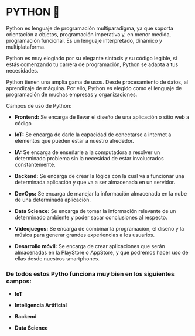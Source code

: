 # PYTHON 🐍

Python es lenguaje de programación multiparadigma, ya que soporta orientación a objetos, programación imperativa y, en menor medida, programación funcional. Es un lenguaje interpretado, dinámico y multiplataforma.

Python es muy elogiado por su elegante sintaxis y su código legible, si estás comenzando tu carrera de programación, Python se adapta a tus necesidades.

Python tienen una amplia gama de usos. Desde procesamiento de datos, al aprendizaje de máquina. Por ello, Python es elegido como el lenguaje de programación de muchas empresas y organizaciones.

Campos de uso de Python:
* **Frontend:** Se encarga de llevar el diseño de una aplicación o sitio web a código

* **IoT:** Se encarga de darle la capacidad de conectarse a internet a elementos que pueden estar a nuestro alrededor.

* **IA:** Se encarga de enseñarle a la computadora a resolver un determinado problema sin la necesidad de estar involucrados constantemente.

* **Backend:** Se encarga de crear la lógica con la cual va a funcionar una determinada aplicación y que va a ser almacenada en un servidor.

* **DevOps:** Se encarga de manejar la información almacenada en la nube de una determinada aplicación.

* **Data Science:** Se encarga de tomar la información relevante de un determinado ambiente y poder sacar conclusiones al respecto.

* **Videojuegos:** Se encarga de combinar la programación, el diseño y la música para generar grandes experiencias a los usuarios.

* **Desarrollo móvil:** Se encarga de crear aplicaciones que serán almacenadas en la PlayStore o AppStore, y que podremos hacer uso de ellas desde nuestros smartphones.

### De todos estos Pytho funciona muy bien en los siguientes campos:

* **IoT**

* **Inteligencia Artificial**

* **Backend**

* **Data Science**